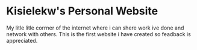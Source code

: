 # Kisielekw's Personal Website
My litle litle corrner of the internet where i can shere work ive done and network with others.
This is the first website i have created so feadback is appreciated.
